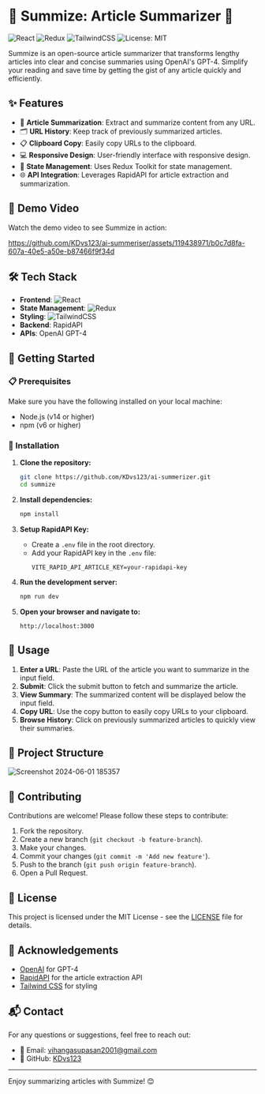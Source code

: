 # 🌟 Summize: Article Summarizer 🌟

![React](https://img.shields.io/badge/React-17.0.2-blue)
![Redux](https://img.shields.io/badge/Redux-4.1.0-purple)
![TailwindCSS](https://img.shields.io/badge/TailwindCSS-2.2.19-blue)
![License: MIT](https://img.shields.io/badge/License-MIT-yellow)

Summize is an open-source article summarizer that transforms lengthy articles into clear and concise summaries using OpenAI's GPT-4. Simplify your reading and save time by getting the gist of any article quickly and efficiently.

## ✨ Features

- 📝 **Article Summarization**: Extract and summarize content from any URL.
- 🗂️ **URL History**: Keep track of previously summarized articles.
- 📋 **Clipboard Copy**: Easily copy URLs to the clipboard.
- 💻 **Responsive Design**: User-friendly interface with responsive design.
- 🔄 **State Management**: Uses Redux Toolkit for state management.
- 🌐 **API Integration**: Leverages RapidAPI for article extraction and summarization.

## 🎥 Demo Video

Watch the demo video to see Summize in action:


https://github.com/KDvs123/ai-summeriser/assets/119438971/b0c7d8fa-607a-40e5-a50e-b87466f9f34d

## 🛠️ Tech Stack

- **Frontend**: ![React](https://img.shields.io/badge/React-17.0.2-blue)
- **State Management**: ![Redux](https://img.shields.io/badge/Redux-4.1.0-purple)
- **Styling**: ![TailwindCSS](https://img.shields.io/badge/TailwindCSS-2.2.19-blue)
- **Backend**: RapidAPI
- **APIs**: OpenAI GPT-4

## 🚀 Getting Started

### 📋 Prerequisites

Make sure you have the following installed on your local machine:

- Node.js (v14 or higher)
- npm (v6 or higher)

### 🔧 Installation

1. **Clone the repository:**
    ```bash
    git clone https://github.com/KDvs123/ai-summerizer.git
    cd summize
    ```

2. **Install dependencies:**
    ```bash
    npm install
    ```

3. **Setup RapidAPI Key:**
   - Create a `.env` file in the root directory.
   - Add your RapidAPI key in the `.env` file:
     ```env
     VITE_RAPID_API_ARTICLE_KEY=your-rapidapi-key
     ```

4. **Run the development server:**
    ```bash
    npm run dev
    ```

5. **Open your browser and navigate to:**
    ```
    http://localhost:3000
    ```

## 📝 Usage

1. **Enter a URL**: Paste the URL of the article you want to summarize in the input field.
2. **Submit**: Click the submit button to fetch and summarize the article.
3. **View Summary**: The summarized content will be displayed below the input field.
4. **Copy URL**: Use the copy button to easily copy URLs to your clipboard.
5. **Browse History**: Click on previously summarized articles to quickly view their summaries.

## 📂 Project Structure

![Screenshot 2024-06-01 185357](https://github.com/KDvs123/ai-summeriser/assets/119438971/28c9bb37-73d8-4020-a29c-928746edfab9)


## 🤝 Contributing

Contributions are welcome! Please follow these steps to contribute:

1. Fork the repository.
2. Create a new branch (`git checkout -b feature-branch`).
3. Make your changes.
4. Commit your changes (`git commit -m 'Add new feature'`).
5. Push to the branch (`git push origin feature-branch`).
6. Open a Pull Request.

## 📜 License

This project is licensed under the MIT License - see the [LICENSE](LICENSE) file for details.

## 🙏 Acknowledgements

- [OpenAI](https://openai.com) for GPT-4
- [RapidAPI](https://rapidapi.com) for the article extraction API
- [Tailwind CSS](https://tailwindcss.com) for styling

## 📬 Contact

For any questions or suggestions, feel free to reach out:

- 📧 Email: vihangasupasan2001@gmail.com
- 🐙 GitHub: [KDvs123](https://github.com/KDvs123)

---

Enjoy summarizing articles with Summize! 😊
